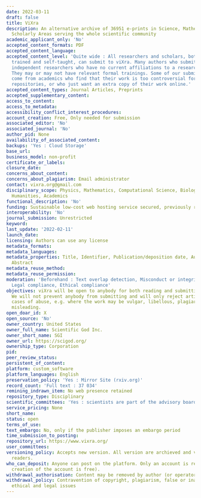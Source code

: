 ```yaml
---
date: 2022-03-11
draft: false
title: ViXra
description: An alternative archive of 36951 e-prints in Science, Mathematics & Other
  Scholarly Areas serving the whole scientific community
academic_applicant_only: 'No'
accepted_content_formats: PDF
accepted_content_language:
accepted_content_level: 'Quite wide : All researchers and scholars, both formally
  trained and self-taught, can submit to viXra. Many authors who submit to viXra are
  independent researchers who have no current affiliations to a research institution.
  They may or may not have relevant formal trainings. Some of our submissions also
  come from academics who find that their work is too controversial for the mainstream
  repositories, or who just want an extra copy of their work online.'
accepted_content_types: Journal Articles, Preprints
accepted_supplementary_content:
access_to_content:
access_to_metadata:
accessibility_conflict_interest_procedures:
account_creation: Free, Only needed for submission
associated_editor: 'No'
associated_journal: 'No'
author_pid: None
availability_of_associated_content:
backups: 'Yes : Cloud Storage'
base_url:
business_model: non-profit
certificate_or_labels:
closure_date:
concerns_about_content:
concerns_about_plagiarism: Email administrator
contact: vixra.org@gmail.com
disciplinary_scope: Physics, Mathematics, Computational Science, Biology, Chemistry,
  Humanities, Academics
functional_description: 'No'
funding: Sustainable low-cost web hosting service secured, previously run on donations
interoperability: 'No'
journal_submission: Unrestricted
keyword:
last_update: '2022-02-11'
launch_date:
licensing: Authors can use any license
metadata_formats:
metadata_languages:
metadata_properties: Title, Identifier, Publication/deposition date, Author name(s),
  Abstract
metadata_reuse_method:
metadata_reuse_permission:
moderation: 'Beforehand : Text overlap detection, Misconduct or integrity checks,
  Legal compliance, Ethical compliance'
objectives: viXra will be open to anybody for both reading and submitting articles.
  We will not prevent anybody from submitting and will only reject articles in extreme
  cases of abuse, e.g. where the work may be vulgar, libellous, plagiaristic or dangerously
  misleading.
open_doar_id: X
open_source: 'No'
owner_country: United States
owner_full_name: Scientific God Inc.
owner_short_name: SGI
owner_url: https://scigod.org/
ownership_type: Corporation
pid:
peer_review_status:
persistent_of_content:
platform: custom_software
platform_languages: English
preservation_policy: 'Yes : Mirror Site (rxiv.org)'
record_count: 'Full text : 37 034'
remining_indrawn_item: No web presence retained
repository_type: Disciplinary
scientific_committees: 'Yes : scientists are part of the advisory board'
service_pricing: None
short_name:
status: open
terms_of_use:
text_embargo: No, only if the publisher imposes an embargo period
time_submission_to_posting:
repository_url: https://www.vixra.org/
user_committees:
versioning_policy: Accepts new version. All version are archieved and visible for
  readers.
who_can_deposit: Anyone can post on the platform. Only an account is required ( The
  creation of the account is free).
withdrawal_authorisation: Content may be removed by author (or operator/owner)
withdrawal_policy: Contravention of copyright, plagiarism, false or inaccurate content,
  ethical and legal issues
---
```



